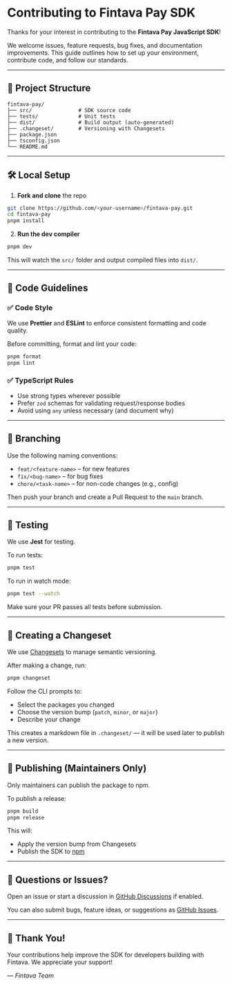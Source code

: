 # Contributing to Fintava Pay SDK

Thanks for your interest in contributing to the **Fintava Pay JavaScript SDK**!

We welcome issues, feature requests, bug fixes, and documentation improvements. This guide outlines how to set up your environment, contribute code, and follow our standards.

---

## 🧱 Project Structure

```
fintava-pay/
├── src/               # SDK source code
├── tests/             # Unit tests
├── dist/              # Build output (auto-generated)
├── .changeset/        # Versioning with Changesets
├── package.json
├── tsconfig.json
└── README.md
```

---

## 🛠️ Local Setup

1. **Fork and clone** the repo

```bash
git clone https://github.com/<your-username>/fintava-pay.git
cd fintava-pay
pnpm install
```

2. **Run the dev compiler**

```bash
pnpm dev
```

This will watch the `src/` folder and output compiled files into `dist/`.

---

## 📄 Code Guidelines

### ✅ Code Style

We use **Prettier** and **ESLint** to enforce consistent formatting and code quality.

Before committing, format and lint your code:

```bash
pnpm format
pnpm lint
```

### ✅ TypeScript Rules

- Use strong types wherever possible
- Prefer `zod` schemas for validating request/response bodies
- Avoid using `any` unless necessary (and document why)

---

## 🔀 Branching

Use the following naming conventions:

- `feat/<feature-name>` – for new features
- `fix/<bug-name>` – for bug fixes
- `chore/<task-name>` – for non-code changes (e.g., config)

Then push your branch and create a Pull Request to the `main` branch.

---

## 🧪 Testing

We use **Jest** for testing.

To run tests:

```bash
pnpm test
```

To run in watch mode:

```bash
pnpm test --watch
```

Make sure your PR passes all tests before submission.

---

## 📝 Creating a Changeset

We use [Changesets](https://github.com/changesets/changesets) to manage semantic versioning.

After making a change, run:

```bash
pnpm changeset
```

Follow the CLI prompts to:

- Select the packages you changed
- Choose the version bump (`patch`, `minor`, or `major`)
- Describe your change

This creates a markdown file in `.changeset/` — it will be used later to publish a new version.

---

## 🚀 Publishing (Maintainers Only)

Only maintainers can publish the package to npm.

To publish a release:

```bash
pnpm build
pnpm release
```

This will:

- Apply the version bump from Changesets
- Publish the SDK to [npm](https://npmjs.com/package/fintava-pay)

---

## 💬 Questions or Issues?

Open an issue or start a discussion in [GitHub Discussions](https://github.com/a-short-dev/fintava/discussions) if enabled.

You can also submit bugs, feature ideas, or suggestions as [GitHub Issues](https://github.com/a-short-dev/fintava/issues).

---

## 🤝 Thank You!

Your contributions help improve the SDK for developers building with Fintava. We appreciate your support!

—
*Fintava Team*
